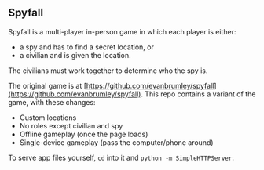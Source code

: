 Spyfall
-------

Spyfall is a multi-player in-person game in which each player is either:

 - a spy and has to find a secret location, or
 - a civilian and is given the location.

The civilians must work together to determine who the spy is.


The original game is at [https://github.com/evanbrumley/spyfall](https://github.com/evanbrumley/spyfall). This repo contains a variant of the game, with these changes:

 - Custom locations
 - No roles except civilian and spy
 - Offline gameplay (once the page loads)
 - Single-device gameplay (pass the computer/phone around)

To serve app files yourself, `cd` into it and `python -m SimpleHTTPServer`.
